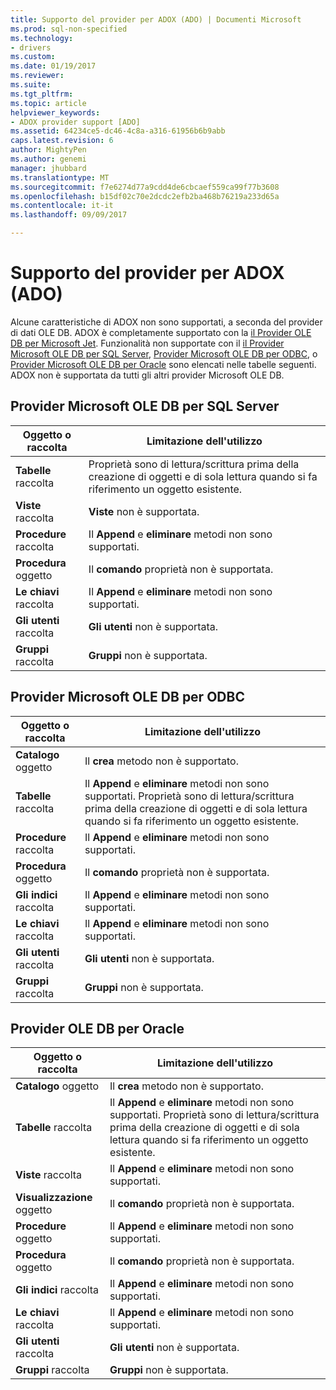 ```yaml
---
title: Supporto del provider per ADOX (ADO) | Documenti Microsoft
ms.prod: sql-non-specified
ms.technology:
- drivers
ms.custom: 
ms.date: 01/19/2017
ms.reviewer: 
ms.suite: 
ms.tgt_pltfrm: 
ms.topic: article
helpviewer_keywords:
- ADOX provider support [ADO]
ms.assetid: 64234ce5-dc46-4c8a-a316-61956b6b9abb
caps.latest.revision: 6
author: MightyPen
ms.author: genemi
manager: jhubbard
ms.translationtype: MT
ms.sourcegitcommit: f7e6274d77a9cdd4de6cbcaef559ca99f77b3608
ms.openlocfilehash: b15df02c70e2dcdc2efb2ba468b76219a233d65a
ms.contentlocale: it-it
ms.lasthandoff: 09/09/2017

---
```

# <a name="provider-support-for-adox-ado"></a>Supporto del provider per ADOX (ADO)
Alcune caratteristiche di ADOX non sono supportati, a seconda del provider di dati OLE DB. ADOX è completamente supportato con la [il Provider OLE DB per Microsoft Jet](../../../ado/guide/appendixes/microsoft-ole-db-provider-for-microsoft-jet.md). Funzionalità non supportate con il [il Provider Microsoft OLE DB per SQL Server](../../../ado/guide/appendixes/microsoft-ole-db-provider-for-sql-server.md), [Provider Microsoft OLE DB per ODBC](../../../ado/guide/appendixes/microsoft-ole-db-provider-for-odbc.md), o [Provider Microsoft OLE DB per Oracle](../../../ado/guide/appendixes/microsoft-ole-db-provider-for-oracle.md) sono elencati nelle tabelle seguenti. ADOX non è supportata da tutti gli altri provider Microsoft OLE DB.  
  
## <a name="microsoft-ole-db-provider-for-sql-server"></a>Provider Microsoft OLE DB per SQL Server  
  
|Oggetto o raccolta|Limitazione dell'utilizzo|  
|--------------------------|-----------------------|  
|**Tabelle** raccolta|Proprietà sono di lettura/scrittura prima della creazione di oggetti e di sola lettura quando si fa riferimento un oggetto esistente.|  
|**Viste** raccolta|**Viste** non è supportata.|  
|**Procedure** raccolta|Il **Append** e **eliminare** metodi non sono supportati.|  
|**Procedura** oggetto|Il **comando** proprietà non è supportata.|  
|**Le chiavi** raccolta|Il **Append** e **eliminare** metodi non sono supportati.|  
|**Gli utenti** raccolta|**Gli utenti** non è supportata.|  
|**Gruppi** raccolta|**Gruppi** non è supportata.|  
  
## <a name="microsoft-ole-db-provider-for-odbc"></a>Provider Microsoft OLE DB per ODBC  
  
|Oggetto o raccolta|Limitazione dell'utilizzo|  
|--------------------------|-----------------------|  
|**Catalogo** oggetto|Il **crea** metodo non è supportato.|  
|**Tabelle** raccolta|Il **Append** e **eliminare** metodi non sono supportati. Proprietà sono di lettura/scrittura prima della creazione di oggetti e di sola lettura quando si fa riferimento un oggetto esistente.|  
|**Procedure** raccolta|Il **Append** e **eliminare** metodi non sono supportati.|  
|**Procedura** oggetto|Il **comando** proprietà non è supportata.|  
|**Gli indici** raccolta|Il **Append** e **eliminare** metodi non sono supportati.|  
|**Le chiavi** raccolta|Il **Append** e **eliminare** metodi non sono supportati.|  
|**Gli utenti** raccolta|**Gli utenti** non è supportata.|  
|**Gruppi** raccolta|**Gruppi** non è supportata.|  
  
## <a name="microsoft-ole-db-provider-for-oracle"></a>Provider OLE DB per Oracle  
  
|Oggetto o raccolta|Limitazione dell'utilizzo|  
|--------------------------|-----------------------|  
|**Catalogo** oggetto|Il **crea** metodo non è supportato.|  
|**Tabelle** raccolta|Il **Append** e **eliminare** metodi non sono supportati. Proprietà sono di lettura/scrittura prima della creazione di oggetti e di sola lettura quando si fa riferimento un oggetto esistente.|  
|**Viste** raccolta|Il **Append** e **eliminare** metodi non sono supportati.|  
|**Visualizzazione** oggetto|Il **comando** proprietà non è supportata.|  
|**Procedure** oggetto|Il **Append** e **eliminare** metodi non sono supportati.|  
|**Procedura** oggetto|Il **comando** proprietà non è supportata.|  
|**Gli indici** raccolta|Il **Append** e **eliminare** metodi non sono supportati.|  
|**Le chiavi** raccolta|Il **Append** e **eliminare** metodi non sono supportati.|  
|**Gli utenti** raccolta|**Gli utenti** non è supportata.|  
|**Gruppi** raccolta|**Gruppi** non è supportata.|

